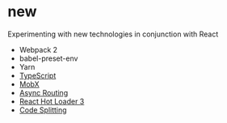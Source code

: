 # new

Experimenting with new technologies in conjunction with React

* Webpack 2
* babel-preset-env
* Yarn
* [TypeScript](https://github.com/jrwebdev/new/tree/typescript)
* [MobX](https://github.com/jrwebdev/new/tree/mobx)
* [Async Routing](https://github.com/jrwebdev/new/tree/async-routing)
* [React Hot Loader 3](https://github.com/jrwebdev/new/tree/react-hot-loader%403)
* [Code Splitting](https://github.com/jrwebdev/new/tree/code-splitting)
